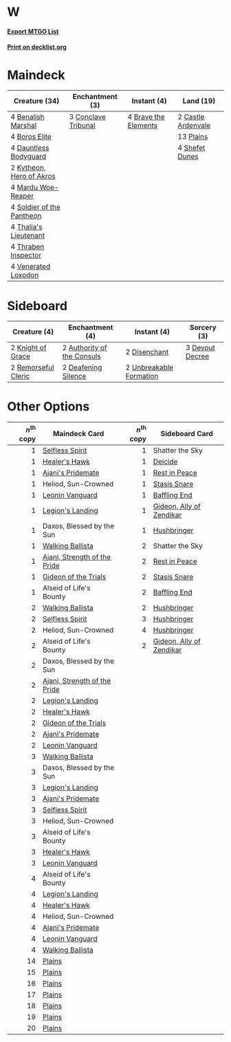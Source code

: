 # W

#### [Export MTGO List](../collection/W/W.txt)
#### [Print on decklist.org](http://decklist.org/?deckmain=4%09Benalish%20Marshal%0A4%09Boros%20Elite%0A4%09Brave%20the%20Elements%0A2%09Castle%20Ardenvale%0A3%09Conclave%20Tribunal%0A4%09Dauntless%20Bodyguard%0A2%09Kytheon,%20Hero%20of%20Akros%0A4%09Mardu%20Woe-Reaper%0A13%09Plains%0A4%09Shefet%20Dunes%0A4%09Soldier%20of%20the%20Pantheon%0A4%09Thalia's%20Lieutenant%0A4%09Thraben%20Inspector%0A4%09Venerated%20Loxodon&deckside=2%09Authority%20of%20the%20Consuls%0A2%09Deafening%20Silence%0A3%09Devout%20Decree%0A2%09Disenchant%0A2%09Knight%20of%20Grace%0A2%09Remorseful%20Cleric%0A2%09Unbreakable%20Formation)
# Maindeck

|                                           Creature (34)                                            |                                       Enchantment (3)                                        |                                          Instant (4)                                          |                                          Land (19)                                          |
|----------------------------------------------------------------------------------------------------|----------------------------------------------------------------------------------------------|-----------------------------------------------------------------------------------------------|---------------------------------------------------------------------------------------------|
|4 [Benalish Marshal](http://gatherer.wizards.com/Pages/Card/Details.aspx?multiverseid=442894)       |3 [Conclave Tribunal](http://gatherer.wizards.com/Pages/Card/Details.aspx?multiverseid=452756)|4 [Brave the Elements](http://gatherer.wizards.com/Pages/Card/Details.aspx?multiverseid=389450)|2 [Castle Ardenvale](http://gatherer.wizards.com/Pages/Card/Details.aspx?multiverseid=473200)|
|4 [Boros Elite](http://gatherer.wizards.com/Pages/Card/Details.aspx?multiverseid=455755)            |                                                                                              |                                                                                               |13 [Plains](http://gatherer.wizards.com/Pages/Card/Details.aspx?multiverseid=439856)         |
|4 [Dauntless Bodyguard](http://gatherer.wizards.com/Pages/Card/Details.aspx?multiverseid=442902)    |                                                                                              |                                                                                               |4 [Shefet Dunes](http://gatherer.wizards.com/Pages/Card/Details.aspx?multiverseid=430872)    |
|2 [Kytheon, Hero of Akros](http://gatherer.wizards.com/Pages/Card/Details.aspx?multiverseid=398428) |                                                                                              |                                                                                               |                                                                                             |
|4 [Mardu Woe-Reaper](http://gatherer.wizards.com/Pages/Card/Details.aspx?multiverseid=391877)       |                                                                                              |                                                                                               |                                                                                             |
|4 [Soldier of the Pantheon](http://gatherer.wizards.com/Pages/Card/Details.aspx?multiverseid=373529)|                                                                                              |                                                                                               |                                                                                             |
|4 [Thalia's Lieutenant](http://gatherer.wizards.com/Pages/Card/Details.aspx?multiverseid=409783)    |                                                                                              |                                                                                               |                                                                                             |
|4 [Thraben Inspector](http://gatherer.wizards.com/Pages/Card/Details.aspx?multiverseid=409784)      |                                                                                              |                                                                                               |                                                                                             |
|4 [Venerated Loxodon](http://gatherer.wizards.com/Pages/Card/Details.aspx?multiverseid=452780)      |                                                                                              |                                                                                               |                                                                                             |


# Sideboard

|                                         Creature (4)                                         |                                           Enchantment (4)                                           |                                           Instant (4)                                            |                                       Sorcery (3)                                        |
|----------------------------------------------------------------------------------------------|-----------------------------------------------------------------------------------------------------|--------------------------------------------------------------------------------------------------|------------------------------------------------------------------------------------------|
|2 [Knight of Grace](http://gatherer.wizards.com/Pages/Card/Details.aspx?multiverseid=442911)  |2 [Authority of the Consuls](http://gatherer.wizards.com/Pages/Card/Details.aspx?multiverseid=417578)|2 [Disenchant](http://gatherer.wizards.com/Pages/Card/Details.aspx?multiverseid=847)              |3 [Devout Decree](http://gatherer.wizards.com/Pages/Card/Details.aspx?multiverseid=466767)|
|2 [Remorseful Cleric](http://gatherer.wizards.com/Pages/Card/Details.aspx?multiverseid=447169)|2 [Deafening Silence](http://gatherer.wizards.com/Pages/Card/Details.aspx?multiverseid=472972)       |2 [Unbreakable Formation](http://gatherer.wizards.com/Pages/Card/Details.aspx?multiverseid=457173)|                                                                                          |


# Other Options

|*n*<sup>th</sup> copy|                                             Maindeck Card                                             |*n*<sup>th</sup> copy|                                          Sideboard Card                                           |
|--------------------:|-------------------------------------------------------------------------------------------------------|--------------------:|---------------------------------------------------------------------------------------------------|
|                    1|[Selfless Spirit](http://gatherer.wizards.com/Pages/Card/Details.aspx?multiverseid=414332)             |                    1|Shatter the Sky                                                                                    |
|                    1|[Healer's Hawk](http://gatherer.wizards.com/Pages/Card/Details.aspx?multiverseid=452764)               |                    1|[Deicide](http://gatherer.wizards.com/Pages/Card/Details.aspx?multiverseid=380395)                 |
|                    1|[Ajani's Pridemate](http://gatherer.wizards.com/Pages/Card/Details.aspx?multiverseid=376241)           |                    1|[Rest in Peace](http://gatherer.wizards.com/Pages/Card/Details.aspx?multiverseid=442021)           |
|                    1|Heliod, Sun-Crowned                                                                                    |                    1|[Stasis Snare](http://gatherer.wizards.com/Pages/Card/Details.aspx?multiverseid=402048)            |
|                    1|[Leonin Vanguard](http://gatherer.wizards.com/Pages/Card/Details.aspx?multiverseid=447158)             |                    1|[Baffling End](http://gatherer.wizards.com/Pages/Card/Details.aspx?multiverseid=439658)            |
|                    1|[Legion's Landing](http://gatherer.wizards.com/Pages/Card/Details.aspx?multiverseid=435173)            |                    1|[Gideon, Ally of Zendikar](http://gatherer.wizards.com/Pages/Card/Details.aspx?multiverseid=401897)|
|                    1|Daxos, Blessed by the Sun                                                                              |                    1|[Hushbringer](http://gatherer.wizards.com/Pages/Card/Details.aspx?multiverseid=472980)             |
|                    1|[Walking Ballista](http://gatherer.wizards.com/Pages/Card/Details.aspx?multiverseid=423848)            |                    2|Shatter the Sky                                                                                    |
|                    1|[Ajani, Strength of the Pride](http://gatherer.wizards.com/Pages/Card/Details.aspx?multiverseid=466756)|                    2|[Rest in Peace](http://gatherer.wizards.com/Pages/Card/Details.aspx?multiverseid=442021)           |
|                    1|[Gideon of the Trials](http://gatherer.wizards.com/Pages/Card/Details.aspx?multiverseid=426716)        |                    2|[Stasis Snare](http://gatherer.wizards.com/Pages/Card/Details.aspx?multiverseid=402048)            |
|                    1|Alseid of Life's Bounty                                                                                |                    2|[Baffling End](http://gatherer.wizards.com/Pages/Card/Details.aspx?multiverseid=439658)            |
|                    2|[Walking Ballista](http://gatherer.wizards.com/Pages/Card/Details.aspx?multiverseid=423848)            |                    2|[Hushbringer](http://gatherer.wizards.com/Pages/Card/Details.aspx?multiverseid=472980)             |
|                    2|[Selfless Spirit](http://gatherer.wizards.com/Pages/Card/Details.aspx?multiverseid=414332)             |                    3|[Hushbringer](http://gatherer.wizards.com/Pages/Card/Details.aspx?multiverseid=472980)             |
|                    2|Heliod, Sun-Crowned                                                                                    |                    4|[Hushbringer](http://gatherer.wizards.com/Pages/Card/Details.aspx?multiverseid=472980)             |
|                    2|Alseid of Life's Bounty                                                                                |                    2|[Gideon, Ally of Zendikar](http://gatherer.wizards.com/Pages/Card/Details.aspx?multiverseid=401897)|
|                    2|Daxos, Blessed by the Sun                                                                              |                     |                                                                                                   |
|                    2|[Ajani, Strength of the Pride](http://gatherer.wizards.com/Pages/Card/Details.aspx?multiverseid=466756)|                     |                                                                                                   |
|                    2|[Legion's Landing](http://gatherer.wizards.com/Pages/Card/Details.aspx?multiverseid=435173)            |                     |                                                                                                   |
|                    2|[Healer's Hawk](http://gatherer.wizards.com/Pages/Card/Details.aspx?multiverseid=452764)               |                     |                                                                                                   |
|                    2|[Gideon of the Trials](http://gatherer.wizards.com/Pages/Card/Details.aspx?multiverseid=426716)        |                     |                                                                                                   |
|                    2|[Ajani's Pridemate](http://gatherer.wizards.com/Pages/Card/Details.aspx?multiverseid=376241)           |                     |                                                                                                   |
|                    2|[Leonin Vanguard](http://gatherer.wizards.com/Pages/Card/Details.aspx?multiverseid=447158)             |                     |                                                                                                   |
|                    3|[Walking Ballista](http://gatherer.wizards.com/Pages/Card/Details.aspx?multiverseid=423848)            |                     |                                                                                                   |
|                    3|Daxos, Blessed by the Sun                                                                              |                     |                                                                                                   |
|                    3|[Legion's Landing](http://gatherer.wizards.com/Pages/Card/Details.aspx?multiverseid=435173)            |                     |                                                                                                   |
|                    3|[Ajani's Pridemate](http://gatherer.wizards.com/Pages/Card/Details.aspx?multiverseid=376241)           |                     |                                                                                                   |
|                    3|[Selfless Spirit](http://gatherer.wizards.com/Pages/Card/Details.aspx?multiverseid=414332)             |                     |                                                                                                   |
|                    3|Heliod, Sun-Crowned                                                                                    |                     |                                                                                                   |
|                    3|Alseid of Life's Bounty                                                                                |                     |                                                                                                   |
|                    3|[Healer's Hawk](http://gatherer.wizards.com/Pages/Card/Details.aspx?multiverseid=452764)               |                     |                                                                                                   |
|                    3|[Leonin Vanguard](http://gatherer.wizards.com/Pages/Card/Details.aspx?multiverseid=447158)             |                     |                                                                                                   |
|                    4|Alseid of Life's Bounty                                                                                |                     |                                                                                                   |
|                    4|[Legion's Landing](http://gatherer.wizards.com/Pages/Card/Details.aspx?multiverseid=435173)            |                     |                                                                                                   |
|                    4|[Healer's Hawk](http://gatherer.wizards.com/Pages/Card/Details.aspx?multiverseid=452764)               |                     |                                                                                                   |
|                    4|Heliod, Sun-Crowned                                                                                    |                     |                                                                                                   |
|                    4|[Ajani's Pridemate](http://gatherer.wizards.com/Pages/Card/Details.aspx?multiverseid=376241)           |                     |                                                                                                   |
|                    4|[Leonin Vanguard](http://gatherer.wizards.com/Pages/Card/Details.aspx?multiverseid=447158)             |                     |                                                                                                   |
|                    4|[Walking Ballista](http://gatherer.wizards.com/Pages/Card/Details.aspx?multiverseid=423848)            |                     |                                                                                                   |
|                   14|[Plains](http://gatherer.wizards.com/Pages/Card/Details.aspx?multiverseid=439856)                      |                     |                                                                                                   |
|                   15|[Plains](http://gatherer.wizards.com/Pages/Card/Details.aspx?multiverseid=439856)                      |                     |                                                                                                   |
|                   16|[Plains](http://gatherer.wizards.com/Pages/Card/Details.aspx?multiverseid=439856)                      |                     |                                                                                                   |
|                   17|[Plains](http://gatherer.wizards.com/Pages/Card/Details.aspx?multiverseid=439856)                      |                     |                                                                                                   |
|                   18|[Plains](http://gatherer.wizards.com/Pages/Card/Details.aspx?multiverseid=439856)                      |                     |                                                                                                   |
|                   19|[Plains](http://gatherer.wizards.com/Pages/Card/Details.aspx?multiverseid=439856)                      |                     |                                                                                                   |
|                   20|[Plains](http://gatherer.wizards.com/Pages/Card/Details.aspx?multiverseid=439856)                      |                     |                                                                                                   |

